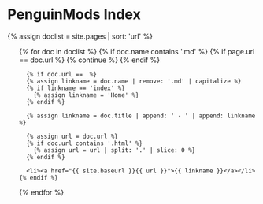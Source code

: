# PenguinMods Index

{% assign doclist = site.pages | sort: 'url' %}

<ul>
  {% for doc in doclist %}
    {% if doc.name contains '.md' %}
      {% if page.url == doc.url %}
        {% continue %}
      {% endif %}

      {% if doc.url ==  %}
      {% assign linkname = doc.name | remove: '.md' | capitalize %}
      {% if linkname == 'index' %}
        {% assign linkname = 'Home' %}
      {% endif %}

      {% assign linkname = doc.title | append: ' - ' | append: linkname %}

      {% assign url = doc.url %}
      {% if doc.url contains '.html' %}
        {% assign url = url | split: '.' | slice: 0 %}
      {% endif %}
      
      <li><a href="{{ site.baseurl }}{{ url }}">{{ linkname }}</a></li>
    {% endif %}
  {% endfor %}
</ul>
